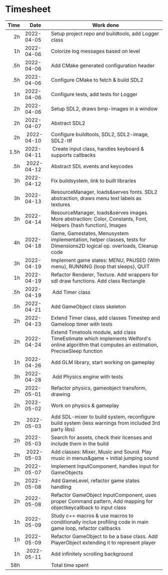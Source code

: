 # Timesheet

| Time | Date       | Work done                                           |
| ----:| ---------- | --------------------------------------------------- |
| 2h   | 2022-04-05 | Setup project repo and buildtools, add Logger class |
| 1h   | 2022-04-06 | Colorize log messages based on level |
| .5h  | 2022-04-06 | Add CMake generated configuration header |
| .5h  | 2022-04-06 | Configure CMake to fetch & build SDL2 |
| 1h   | 2022-04-06 | Configure tests, add tests for Logger |
| 2h   | 2022-04-06 | Setup SDL2, draws bmp-images in a window |
| 2h   | 2022-04-07 | Abstract SDL2 |
| 2h   | 2022-04-10 | Configure buildtools, SDL2, SDL2-image, SDL2-ttf |
| 1.5h | 2022-04-11 | Create input class, handles keyboard & supports callbacks |
| .5h  | 2022-04-12 | Abstract SDL events and keycodes |
| 3h   | 2022-04-12 | Fix buildsystem, link to built libraries |
| 3h   | 2022-04-13 | ResourceManager, loads&serves fonts. SDL2 abstraction, draws menu text labels as textures |
| 3h   | 2022-04-14 | ResourceManager, loads&serves images. More abstraction: Color, Constants, Font, Helpers (hash function), Images |
| 4h   | 2022-04-18 | Game, Gamestates, Menusystem implementation, helper classes, tests for Dimensions2D logical op. overloads, Cleanup code |
| 3h   | 2022-04-19 | Implement game states: MENU, PAUSED (With menu), RUNNING (loop that sleeps), QUIT |
| 1h   | 2022-04-19 | Refactor Renderer, Texture. Add wrappers for sdl draw functions. Add class Rectangle |
| .5h  | 2022-04-19 | Add Timer class |
| .5h  | 2022-04-21 | Add GameObject class skeleton |
| 2h   | 2022-04-23 | Extend Timer class, add classes Timestep and Gameloop timer with tests |
| 2h   | 2022-04-24 | Extend Timetools module, add class TimeEstimate which implements Welford's online algorithm that computes an estimation, PreciseSleep function |
| 1h   | 2022-04-26 | Add GLM library, start working on gameplay |
| 3h   | 2022-04-28 | Add Physics engine with tests |
| 2h   | 2022-05-01 | Refactor physics, gameobject transform, drawing |
| 2h   | 2022-05-02 | Work on physics & gameplay |
| 2h   | 2022-05-03 | Add SDL-mixer to build system, reconfigure build system (less warnings from included 3rd party libs) |
| 2h   | 2022-05-03 | Search for assets, check their licenses and include them in the build |
| 2h   | 2022-05-03 | Add classes: Mixer, Music and Sound. Play music in menus&game + initial jumping sound |
| 2h   | 2022-05-07 | Implement InputComponent, handles input for GameObjects |
| 2h   | 2022-05-08 | Add GameLevel, refactor game states handling |
| 2h   | 2022-05-08 | Refactor GameObject InputComponent, uses proper Command pattern, Add mapping for objectkeycallback to input class |
| 1h   | 2022-05-09 | Study c++ macros & use macros to conditionally inclue profiling code in main game loop, refactor callbacks |
| 1h   | 2022-05-09 | Refactor GameObject to be a base class. Add PlayerObject extending it to represent player |
| 1h   | 2022-05-11 | Add infinitely scrolling background |
| 58h  |            | Total time spent |

